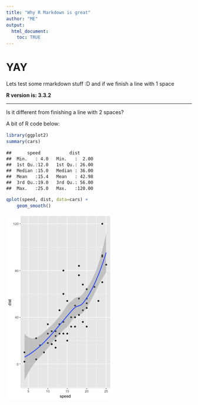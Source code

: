 ```yaml
---
title: "Why R Markdown is great"
author: "ME"
output:
  html_document:
    toc: TRUE
---
```

# YAY

Lets test some rmarkdown stuff :D
and if we finish a line with 1 space  

**R version is: 3.3.2**

***

Is it different from finishing a line with 2 spaces?

A bit of R code below:

```r
library(ggplot2)
summary(cars)
```

```
##      speed           dist       
##  Min.   : 4.0   Min.   :  2.00  
##  1st Qu.:12.0   1st Qu.: 26.00  
##  Median :15.0   Median : 36.00  
##  Mean   :15.4   Mean   : 42.98  
##  3rd Qu.:19.0   3rd Qu.: 56.00  
##  Max.   :25.0   Max.   :120.00
```

```r
qplot(speed, dist, data=cars) + 
    geom_smooth()
```

![plot of chunk qplot](figure/qplot-1.png)
